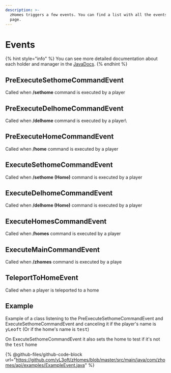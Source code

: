 ```yaml
---
description: >-
  zHomes triggers a few events. You can find a list with all the events on this
  page.
---
```


# Events

{% hint style="info" %}
You can see more detailed documentation about each holder and manager in the [JavaDocs](javadocs.md).
{% endhint %}

## PreExecuteSethomeCommandEvent

Called when **/sethome** command is executed by a player

## PreExecuteDelhomeCommandEvent

Called when **/delhome** command is executed by a player\\

## PreExecuteHomeCommandEvent

Called when **/home** command is executed by a player

## ExecuteSethomeCommandEvent

Called when **/sethome (Home)** command is executed by a player

## ExecuteDelhomeCommandEvent

Called when **/delhome (Home)** command is executed by a player

## ExecuteHomesCommandEvent

Called when **/homes** command is executed by a player

## ExecuteMainCommandEvent

Called when **/zhomes** command is executed by a playe

## TeleportToHomeEvent

Called when a player is teleported to a home

## Example

Example of a class listening to the PreExecuteSethomeCommandEvent and ExecuteSethomeCommandEvent and canceling it if the player's name is <kbd>yLeoft</kbd> (Or if the home's name is <kbd>test</kbd>)

On ExecuteSethomeCommandEvent it also sets the home to test if it's not the <kbd>test</kbd> home

{% @github-files/github-code-block url="https://github.com/yL3oft/zHomes/blob/master/src/main/java/com/zhomes/api/examples/ExampleEvent.java" %}
